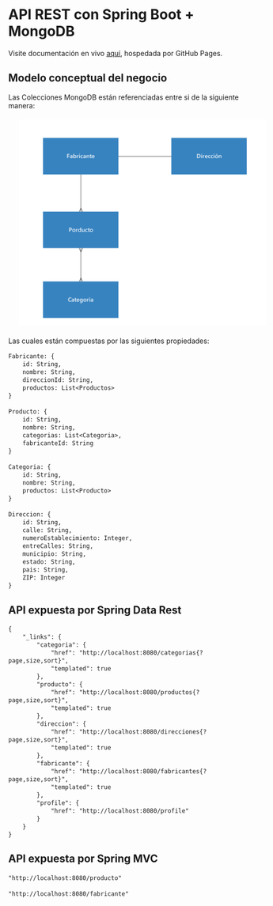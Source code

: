 # API REST con Spring Boot + MongoDB

Visite documentación en vivo [aquí](https://jlorenzoc.github.io/spring-boot-mongodb/), hospedada por GitHub Pages.

## Modelo conceptual del negocio

Las Colecciones MongoDB están referenciadas entre si de la siguiente manera:

<div style="text-align: center; margin: 20px; width: 100%">
    <img style="width:500px" src="./src/main/resources/static/img/MongoDB.png" alt="modelo"> 
</div>
Las cuales están compuestas por las siguientes propiedades:

```
Fabricante: {
    id: String,
    nombre: String,
    direccionId: String,
    productos: List<Productos>
}

Producto: {
    id: String,
    nombre: String,
    categorias: List<Categoria>,
    fabricanteId: String
}

Categoria: {
    id: String,
    nombre: String,
    productos: List<Producto>
}

Direccion: {
    id: String,
    calle: String,
    numeroEstablecimiento: Integer,
    entreCalles: String,
    municipio: String,
    estado: String,
    pais: String,
    ZIP: Integer
}
```

## API expuesta por Spring Data Rest

```
{
    "_links": {
        "categoria": {
            "href": "http://localhost:8080/categorias{?page,size,sort}",
            "templated": true
        },
        "producto": {
            "href": "http://localhost:8080/productos{?page,size,sort}",
            "templated": true
        },
        "direccion": {
            "href": "http://localhost:8080/direcciones{?page,size,sort}",
            "templated": true
        },
        "fabricante": {
            "href": "http://localhost:8080/fabricantes{?page,size,sort}",
            "templated": true
        },
        "profile": {
            "href": "http://localhost:8080/profile"
        }
    }
}
```

## API expuesta por Spring MVC

```
"http://localhost:8080/producto"

"http://localhost:8080/fabricante"
```
